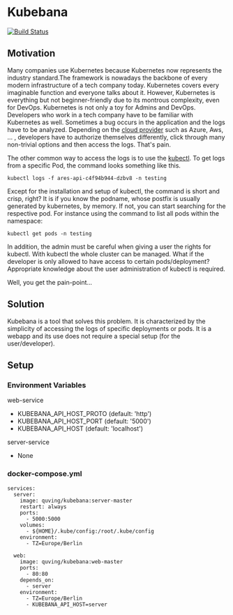 # Kubebana

[![Build Status](https://drone.quving.com/api/badges/Quving/kubebana/status.svg)](https://drone.quving.com/Quving/kubebana)

## Motivation
Many companies use Kubernetes because Kubernetes now represents the industry standard.The framework is nowadays the backbone of every modern infrastructure of a tech company today. Kubernetes covers every imaginable function and everyone talks about it. However, Kubernetes is everything but not beginner-friendly due to its montrous complexity, even for DevOps. Kubernetes is not only a toy for Admins and DevOps. Developers who work in a tech company have to be familiar with Kubernetes as well. Sometimes a bug occurs in the application and the logs have to be analyzed. Depending on the [cloud provider](https://kubernetes.io/docs/concepts/cluster-administration/cloud-providers/) such as Azure, Aws, ... , developers have to authorize themselves differently, click through many non-trivial options and then access the logs. That's pain.


The other common way to access the logs is to use the [kubectl](https://kubernetes.io/docs/reference/kubectl/overview/).  To get logs from a specific Pod, the command looks something like this.
```
kubectl logs -f ares-api-c4f94b944-dzbv8 -n testing
```

Except for the installation and setup of kubectl, the command is short and crisp, right? It is if you know the podname, whose postfix is usually generated by kubernetes, by memory. If not, you can start searching for the respective pod. For instance using the command to list all pods within the namespace:
```
kubectl get pods -n testing
```

In addition, the admin must be careful when giving a user the rights for kubectl. With kubectl the whole cluster can be managed. What if the developer is only allowed to have access to certain pods/deployment? Appropriate knowledge about the user administration of kubectl is required.

Well, you get the pain-point...


## Solution
Kubebana is a tool that solves this problem. It is characterized by the simplicity of accessing the logs of specific deployments or pods. It is a webapp and its use does not require a special setup (for the user/developer).


## Setup
### Environment Variables

web-service
 - KUBEBANA_API_HOST_PROTO (default: 'http')
 - KUBEBANA_API_HOST_PORT (default: '5000')
 - KUBEBANA_API_HOST (default: 'localhost')

server-service
 - None

### docker-compose.yml
```
services:
  server:
    image: quving/kubebana:server-master
    restart: always
    ports:
      - 5000:5000
    volumes:
      - ${HOME}/.kube/config:/root/.kube/config
    environment:
      - TZ=Europe/Berlin

  web:
    image: quving/kubebana:web-master
    ports:
      - 80:80
    depends_on:
      - server
    environment:
      - TZ=Europe/Berlin
      - KUBEBANA_API_HOST=server
```
